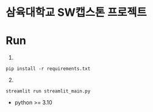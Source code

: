 # 삼육대학교 SW캡스톤 프로젝트



# Run
1.
```pwsh
pip install -r requirements.txt
```
2.
```pwsh
streamlit run streamlit_main.py
```

* python >= 3.10

